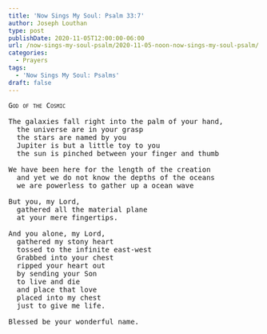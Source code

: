 ```yaml
---
title: 'Now Sings My Soul: Psalm 33:7'
author: Joseph Louthan
type: post
publishDate: 2020-11-05T12:00:00-06:00
url: /now-sings-my-soul-psalm/2020-11-05-noon-now-sings-my-soul-psalm/
categories:
  - Prayers
tags:
  - 'Now Sings My Soul: Psalms'
draft: false
---
```

<pre>
<div style="font-variant: small-caps;">God of the Cosmic</div>
The galaxies fall right into the palm of your hand,
  the universe are in your grasp
  the stars are named by you
  Jupiter is but a little toy to you
  the sun is pinched between your finger and thumb

We have been here for the length of the creation
  and yet we do not know the depths of the oceans
  we are powerless to gather up a ocean wave

But you, my Lord,
  gathered all the material plane
  at your mere fingertips.

And you alone, my Lord,
  gathered my stony heart
  tossed to the infinite east-west
  Grabbed into your chest
  ripped your heart out
  by sending your Son
  to live and die
  and place that love
  placed into my chest
  just to give me life.

Blessed be your wonderful name.
</pre>
